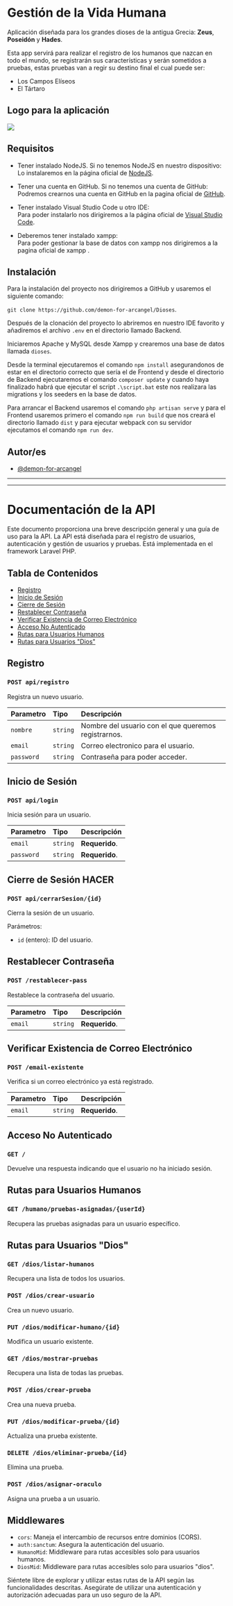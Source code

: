 
# Gestión de la Vida Humana
Aplicación diseñada para los grandes dioses de la antigua Grecia: **Zeus**, **Poseidón** y **Hades**.

Esta app servirá para realizar el registro de los humanos que nazcan en todo el mundo, se registrarán sus características y serán sometidos a pruebas, estas pruebas van a regir su destino final el cual puede ser:
- Los Campos Elíseos
- El Tártaro
## Logo para la aplicación
<img src="Frontend/src/assets/logo1.png">

## Requisitos
- Tener instalado NodeJS. Si no tenemos NodeJS en nuestro dispositivo:<br>
Lo instalaremos en la página oficial de <a href="https://nodejs.org/en">NodeJS</a>.
- Tener una cuenta en GitHub. Si no tenemos una cuenta de GitHub:<br>
Podremos crearnos una cuenta en GitHub en la pagina oficial de <a href="https://github.com">GitHub</a>.

- Tener instalado Visual Studio Code u otro IDE:<br>
Para poder instalarlo nos dirigiremos a la página oficial de <a href="https://code.visualstudio.com/download">Visual Studio Code</a>.
- Deberemos tener instalado xampp:<br>
Para poder gestionar la base de datos con xampp nos dirigiremos a la pagina oficial de xampp <a href="https://www.apachefriends.org/es/download.html"></a>.
## Instalación

Para la instalación del proyecto nos dirigiremos a GitHub y usaremos el siguiente comando:

`git clone https://github.com/demon-for-arcangel/Dioses`.<br>

Después de la clonación del proyecto lo abriremos en nuestro IDE favorito y añadiremos el archivo `.env` en el directorio llamado Backend.

Iniciaremos Apache y MySQL desde Xampp y crearemos una base de datos llamada `dioses`.

Desde la terminal ejecutaremos el comando `npm install` asegurandonos de estar en el directorio correcto que sería el de Frontend y desde el directorio de Backend ejecutaremos el comando `composer update` y cuando haya finalizado habrá que ejecutar el script `.\script.bat` este nos realizara las migrations y los seeders en la base de datos.

Para arrancar el Backend usaremos el comando `php artisan serve` y para el Frontend usaremos primero el comando `npm run build` que nos creará el directorio llamado `dist` y para ejecutar webpack con su servidor ejecutamos el comando `npm run dev`.
## Autor/es

- [@demon-for-arcangel](https://github.com/demon-for-arcangel)

---
---

# Documentación de la API

Este documento proporciona una breve descripción general y una guía de uso para la API. La API está diseñada para el registro de usuarios, autenticación y gestión de usuarios y pruebas. Está implementada en el framework Laravel PHP.

## Tabla de Contenidos
- [Registro](#registro)
- [Inicio de Sesión](#inicio-de-sesión)
- [Cierre de Sesión](#cierre-de-sesión)
- [Restablecer Contraseña](#restablecer-contraseña)
- [Verificar Existencia de Correo Electrónico](#verificar-existencia-de-correo-electrónico)
- [Acceso No Autenticado](#acceso-no-autenticado)
- [Rutas para Usuarios Humanos](#rutas-para-usuarios-humanos)
- [Rutas para Usuarios "Dios"](#rutas-para-usuarios-dios)

## Registro
### `POST api/registro`
Registra un nuevo usuario.

| Parametro | Tipo     | Descripción                |
| :-------- | :------- | :------------------------- |
| `nombre` | `string` | Nombre del usuario con el que queremos registrarnos. | 
| `email` | `string` | Correo electronico para el usuario.  |
| `password` | `string` | Contraseña para poder acceder. |

## Inicio de Sesión
### `POST api/login`
Inicia sesión para un usuario.

| Parametro | Tipo     | Descripción                |
| :-------- | :------- | :------------------------- |
| `email` | `string` | **Requerido**.  |
| `password` | `string` | **Requerido**. |

## Cierre de Sesión **HACER**
### `POST api/cerrarSesion/{id}`
Cierra la sesión de un usuario.

Parámetros:
- `id` (entero): ID del usuario.

## Restablecer Contraseña
### `POST /restablecer-pass`
Restablece la contraseña del usuario.

| Parametro | Tipo     | Descripción                |
| :-------- | :------- | :------------------------- |
| `email` | `string` | **Requerido**.  |

## Verificar Existencia de Correo Electrónico
### `POST /email-existente`
Verifica si un correo electrónico ya está registrado.

| Parametro | Tipo     | Descripción                |
| :-------- | :------- | :------------------------- |
| `email` | `string` | **Requerido**.  |

## Acceso No Autenticado
### `GET /`
Devuelve una respuesta indicando que el usuario no ha iniciado sesión.

## Rutas para Usuarios Humanos
### `GET /humano/pruebas-asignadas/{userId}`
Recupera las pruebas asignadas para un usuario específico.

## Rutas para Usuarios "Dios"
### `GET /dios/listar-humanos`
Recupera una lista de todos los usuarios.

### `POST /dios/crear-usuario`
Crea un nuevo usuario.

### `PUT /dios/modificar-humano/{id}`
Modifica un usuario existente.

### `GET /dios/mostrar-pruebas`
Recupera una lista de todas las pruebas.

### `POST /dios/crear-prueba`
Crea una nueva prueba.

### `PUT /dios/modificar-prueba/{id}`
Actualiza una prueba existente.

### `DELETE /dios/eliminar-prueba/{id}`
Elimina una prueba.

### `POST /dios/asignar-oraculo`
Asigna una prueba a un usuario.

## Middlewares
- `cors`: Maneja el intercambio de recursos entre dominios (CORS).
- `auth:sanctum`: Asegura la autenticación del usuario.
- `HumanoMid`: Middleware para rutas accesibles solo para usuarios humanos.
- `DiosMid`: Middleware para rutas accesibles solo para usuarios "dios".

Siéntete libre de explorar y utilizar estas rutas de la API según las funcionalidades descritas. Asegúrate de utilizar una autenticación y autorización adecuadas para un uso seguro de la API.
